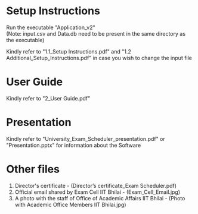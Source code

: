 # Setup Instructions

Run the executable "Application_v2"\
(Note: input.csv and Data.db need to be present in the same directory as the executable)

Kindly refer to "1.1_Setup Instructions.pdf" and "1.2 Additional_Setup_Instructions.pdf" in case you wish to change the input file
# User Guide
Kindly refer to "2_User Guide.pdf"

# Presentation
Kindly refer to "University_Exam_Scheduler_presentation.pdf" or "Presentation.pptx" for information about the Software

# Other files
1) Director's certificate - (Director’s certificate_Exam Scheduler.pdf)
2) Official email shared by Exam Cell IIT Bhilai - (Exam_Cell_Email.jpg)
3) A photo with the staff of Office of Academic Affairs IIT Bhilai - (Photo with Academic Office Members IIT Bhilai.jpg)